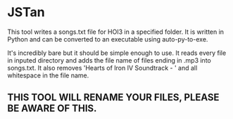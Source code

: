# JSTan

This tool writes a songs.txt file for HOI3 in a specified folder. It is written in Python and can be converted to an executable using auto-py-to-exe. 

It's incredibly bare but it should be simple enough to use. It reads every file in inputed directory and adds the file name of files ending in .mp3 into songs.txt. It also removes 'Hearts of Iron IV Soundtrack - ' and all whitespace in the file name. 

## **THIS TOOL WILL RENAME YOUR FILES, PLEASE BE AWARE OF THIS.**
